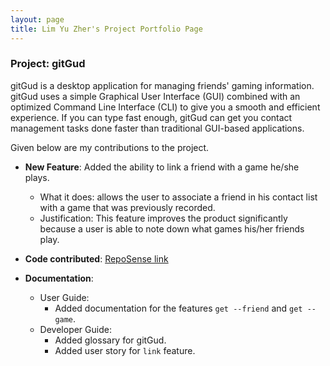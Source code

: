 ```yaml
---
layout: page
title: Lim Yu Zher's Project Portfolio Page
---
```


### Project: gitGud

gitGud is a desktop application for managing friends' gaming information. gitGud uses a simple Graphical User Interface (GUI) combined with an optimized Command Line Interface (CLI) to give you a smooth and efficient experience. If you can type fast enough, gitGud can get you contact management tasks done faster than traditional GUI-based applications.

Given below are my contributions to the project.

* **New Feature**: Added the ability to link a friend with a game he/she plays.
  * What it does: allows the user to associate a friend in his contact list with a game that was previously recorded.
  * Justification: This feature improves the product significantly because a user is able to note down what games his/her friends play.
  
* **Code contributed**: [RepoSense link]()

* **Documentation**:
  * User Guide:
    * Added documentation for the features `get --friend` and `get --game`.
  * Developer Guide:
    * Added glossary for gitGud.
    * Added user story for `link` feature.
  
